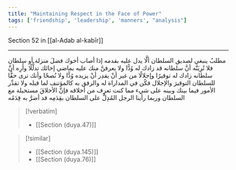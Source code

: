 ```yaml
---
title: "Maintaining Respect in the Face of Power"
tags: ['friendship', 'leadership', 'manners', "analysis"]
---
```


 Section 52 in [[al-Adab al-kabīr]]

---
مطلبٌ ينبغي لصديق السلطان ألَّا يدل عليه بقدمه إذا أصاب أخوك فضلَ منزلة أو سلطان فلا تُرِيَنَّه أنَّ سلطانه قد زادك له وُدًّا ولا يعرفنَّ منك عليه بماضي إخائك تدلُّلًا وأَرِه أنَّ سلطانه زادك له توقيرًا وإجلالًا من غير أنْ يقدِر أنْ يزيده وُدًّا ولا نُصحًا وأنك ترى حقًّا للسلطان التوقيرَ والإجلال فكُن في المداراة له والرفق به كالمؤتنف لما قبله ولا تقدِّر الأمور فيما بينك وبينه على شيء مما كنت تعرِف من أخلاقه فإنَّ الأخلاقَ مستحيلة مع السلطان وربما رأينا الرجل المُدِلَّ على السلطان بقِدَمِه قد أضرَّ به قِدَمُه

> [!verbatim]
> - [[Section (duya.47)]]

> [!similar]
> - [[Section (duya.145)]]
> - [[Section (duya.76)]]
